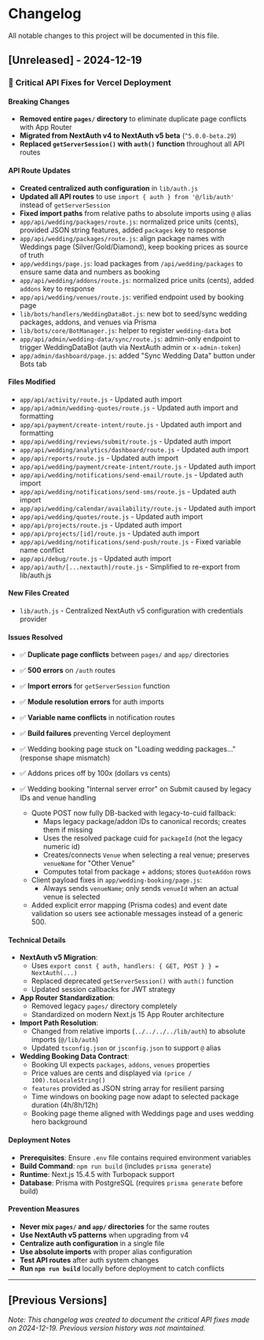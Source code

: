 # Changelog

All notable changes to this project will be documented in this file.

## [Unreleased] - 2024-12-19

### 🚨 **Critical API Fixes for Vercel Deployment**

#### **Breaking Changes**

- **Removed entire `pages/` directory** to eliminate duplicate page conflicts with App Router
- **Migrated from NextAuth v4 to NextAuth v5 beta** (`^5.0.0-beta.29`)
- **Replaced `getServerSession()` with `auth()` function** throughout all API routes

#### **API Route Updates**

- **Created centralized auth configuration** in `lib/auth.js`
- **Updated all API routes** to use `import { auth } from '@/lib/auth'` instead of `getServerSession`
- **Fixed import paths** from relative paths to absolute imports using `@` alias
- `app/api/wedding/packages/route.js`: normalized price units (cents), provided JSON string features, added `packages` key to response
- `app/api/wedding/packages/route.js`: align package names with Weddings page (Silver/Gold/Diamond), keep booking prices as source of truth
- `app/weddings/page.js`: load packages from `/api/wedding/packages` to ensure same data and numbers as booking
- `app/api/wedding/addons/route.js`: normalized price units (cents), added `addons` key to response
- `app/api/wedding/venues/route.js`: verified endpoint used by booking page
- `lib/bots/handlers/WeddingDataBot.js`: new bot to seed/sync wedding packages, addons, and venues via Prisma
- `lib/bots/core/BotManager.js`: helper to register `wedding-data` bot
- `app/api/admin/wedding-data/sync/route.js`: admin-only endpoint to trigger WeddingDataBot (auth via NextAuth admin or `x-admin-token`)
- `app/admin/dashboard/page.js`: added "Sync Wedding Data" button under Bots tab

#### **Files Modified**

- `app/api/activity/route.js` - Updated auth import
- `app/api/admin/wedding-quotes/route.js` - Updated auth import and formatting
- `app/api/payment/create-intent/route.js` - Updated auth import and formatting
- `app/api/wedding/reviews/submit/route.js` - Updated auth import
- `app/api/wedding/analytics/dashboard/route.js` - Updated auth import
- `app/api/reports/route.js` - Updated auth import
- `app/api/wedding/payment/create-intent/route.js` - Updated auth import
- `app/api/wedding/notifications/send-email/route.js` - Updated auth import
- `app/api/wedding/notifications/send-sms/route.js` - Updated auth import
- `app/api/wedding/calendar/availability/route.js` - Updated auth import
- `app/api/wedding/quotes/route.js` - Updated auth import
- `app/api/projects/route.js` - Updated auth import
- `app/api/projects/[id]/route.js` - Updated auth import
- `app/api/wedding/notifications/send-push/route.js` - Fixed variable name conflict
- `app/api/debug/route.js` - Updated auth import
- `app/api/auth/[...nextauth]/route.js` - Simplified to re-export from lib/auth.js

#### **New Files Created**

- `lib/auth.js` - Centralized NextAuth v5 configuration with credentials provider

#### **Issues Resolved**

- ✅ **Duplicate page conflicts** between `pages/` and `app/` directories
- ✅ **500 errors** on `/auth` routes
- ✅ **Import errors** for `getServerSession` function
- ✅ **Module resolution errors** for auth imports
- ✅ **Variable name conflicts** in notification routes
- ✅ **Build failures** preventing Vercel deployment
- ✅ Wedding booking page stuck on "Loading wedding packages..." (response shape mismatch)
- ✅ Addons prices off by 100x (dollars vs cents)
- ✅ Wedding booking "Internal server error" on Submit caused by legacy IDs and venue handling

  - Quote POST now fully DB-backed with legacy-to-cuid fallback:
    - Maps legacy package/addon IDs to canonical records; creates them if missing
    - Uses the resolved package cuid for `packageId` (not the legacy numeric id)
    - Creates/connects `Venue` when selecting a real venue; preserves `venueName` for "Other Venue"
    - Computes total from package + addons; stores `QuoteAddon` rows
  - Client payload fixes in `app/wedding-booking/page.js`:
    - Always sends `venueName`; only sends `venueId` when an actual venue is selected
  - Added explicit error mapping (Prisma codes) and event date validation so users see actionable messages instead of a generic 500.

#### **Technical Details**

- **NextAuth v5 Migration**:
  - Uses `export const { auth, handlers: { GET, POST } } = NextAuth(...)`
  - Replaced deprecated `getServerSession()` with `auth()` function
  - Updated session callbacks for JWT strategy
- **App Router Standardization**:
  - Removed legacy `pages/` directory completely
  - Standardized on modern Next.js 15 App Router architecture
- **Import Path Resolution**:
  - Changed from relative imports (`../../../../lib/auth`) to absolute imports (`@/lib/auth`)
  - Updated `tsconfig.json` or `jsconfig.json` to support `@` alias
- **Wedding Booking Data Contract**:
  - Booking UI expects `packages`, `addons`, `venues` properties
  - Price values are cents and displayed via `(price / 100).toLocaleString()`
  - `features` provided as JSON string array for resilient parsing
  - Time windows on booking page now adapt to selected package duration (4h/8h/12h)
  - Booking page theme aligned with Weddings page and uses wedding hero background

#### **Deployment Notes**

- **Prerequisites**: Ensure `.env` file contains required environment variables
- **Build Command**: `npm run build` (includes `prisma generate`)
- **Runtime**: Next.js 15.4.5 with Turbopack support
- **Database**: Prisma with PostgreSQL (requires `prisma generate` before build)

#### **Prevention Measures**

- **Never mix `pages/` and `app/` directories** for the same routes
- **Use NextAuth v5 patterns** when upgrading from v4
- **Centralize auth configuration** in a single file
- **Use absolute imports** with proper alias configuration
- **Test API routes** after auth system changes
- **Run `npm run build`** locally before deployment to catch conflicts

---

## [Previous Versions]

_Note: This changelog was created to document the critical API fixes made on 2024-12-19. Previous version history was not maintained._
